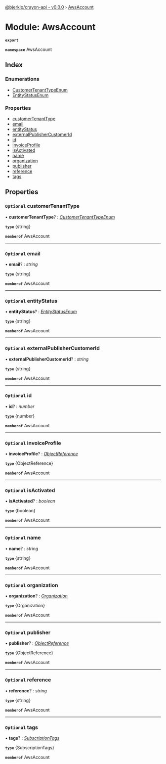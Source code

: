 [@bjerkio/crayon-api - v0.0.0](../README.md) › [AwsAccount](awsaccount.md)

# Module: AwsAccount

**`export`** 

**`namespace`** AwsAccount

## Index

### Enumerations

* [CustomerTenantTypeEnum](../enums/awsaccount.customertenanttypeenum.md)
* [EntityStatusEnum](../enums/awsaccount.entitystatusenum.md)

### Properties

* [customerTenantType](awsaccount.md#optional-customertenanttype)
* [email](awsaccount.md#optional-email)
* [entityStatus](awsaccount.md#optional-entitystatus)
* [externalPublisherCustomerId](awsaccount.md#optional-externalpublishercustomerid)
* [id](awsaccount.md#optional-id)
* [invoiceProfile](awsaccount.md#optional-invoiceprofile)
* [isActivated](awsaccount.md#optional-isactivated)
* [name](awsaccount.md#optional-name)
* [organization](awsaccount.md#optional-organization)
* [publisher](awsaccount.md#optional-publisher)
* [reference](awsaccount.md#optional-reference)
* [tags](awsaccount.md#optional-tags)

## Properties

### `Optional` customerTenantType

• **customerTenantType**? : *[CustomerTenantTypeEnum](../enums/awsaccount.customertenanttypeenum.md)*

**`type`** {string}

**`memberof`** AwsAccount

___

### `Optional` email

• **email**? : *string*

**`type`** {string}

**`memberof`** AwsAccount

___

### `Optional` entityStatus

• **entityStatus**? : *[EntityStatusEnum](../enums/awsaccount.entitystatusenum.md)*

**`type`** {string}

**`memberof`** AwsAccount

___

### `Optional` externalPublisherCustomerId

• **externalPublisherCustomerId**? : *string*

**`type`** {string}

**`memberof`** AwsAccount

___

### `Optional` id

• **id**? : *number*

**`type`** {number}

**`memberof`** AwsAccount

___

### `Optional` invoiceProfile

• **invoiceProfile**? : *[ObjectReference](../interfaces/objectreference.md)*

**`type`** {ObjectReference}

**`memberof`** AwsAccount

___

### `Optional` isActivated

• **isActivated**? : *boolean*

**`type`** {boolean}

**`memberof`** AwsAccount

___

### `Optional` name

• **name**? : *string*

**`type`** {string}

**`memberof`** AwsAccount

___

### `Optional` organization

• **organization**? : *[Organization](../interfaces/organization.md)*

**`type`** {Organization}

**`memberof`** AwsAccount

___

### `Optional` publisher

• **publisher**? : *[ObjectReference](../interfaces/objectreference.md)*

**`type`** {ObjectReference}

**`memberof`** AwsAccount

___

### `Optional` reference

• **reference**? : *string*

**`type`** {string}

**`memberof`** AwsAccount

___

### `Optional` tags

• **tags**? : *[SubscriptionTags](../interfaces/subscriptiontags.md)*

**`type`** {SubscriptionTags}

**`memberof`** AwsAccount
